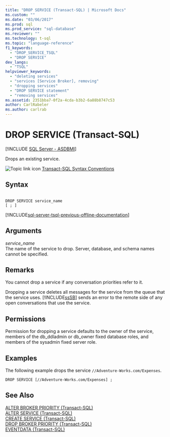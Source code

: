```yaml
---
title: "DROP SERVICE (Transact-SQL) | Microsoft Docs"
ms.custom: ""
ms.date: "03/06/2017"
ms.prod: sql
ms.prod_service: "sql-database"
ms.reviewer: ""
ms.technology: t-sql
ms.topic: "language-reference"
f1_keywords: 
  - "DROP_SERVICE_TSQL"
  - "DROP SERVICE"
dev_langs: 
  - "TSQL"
helpviewer_keywords: 
  - "deleting services"
  - "services [Service Broker], removing"
  - "dropping services"
  - "DROP SERVICE statement"
  - "removing services"
ms.assetid: 2351bba7-0f2a-4cda-b3b2-6a88b8747c53
author: CarlRabeler
ms.author: carlrab
---
```

# DROP SERVICE (Transact-SQL)
[!INCLUDE [SQL Server - ASDBMI](../../includes/applies-to-version/sql-asdbmi.md)]

  Drops an existing service.  
  
 ![Topic link icon](../../database-engine/configure-windows/media/topic-link.gif "Topic link icon") [Transact-SQL Syntax Conventions](../../t-sql/language-elements/transact-sql-syntax-conventions-transact-sql.md)  
  
## Syntax  
  
```syntaxsql
  
DROP SERVICE service_name  
[ ; ]  
```  
  
[!INCLUDE[sql-server-tsql-previous-offline-documentation](../../includes/sql-server-tsql-previous-offline-documentation.md)]

## Arguments
 *service_name*  
 The name of the service to drop. Server, database, and schema names cannot be specified.  
  
## Remarks  
 You cannot drop a service if any conversation priorities refer to it.  
  
 Dropping a service deletes all messages for the service from the queue that the service uses. [!INCLUDE[ssSB](../../includes/sssb-md.md)] sends an error to the remote side of any open conversations that use the service.  
  
## Permissions  
 Permission for dropping a service defaults to the owner of the service, members of the db_ddladmin or db_owner fixed database roles, and members of the sysadmin fixed server role.  
  
## Examples  
 The following example drops the service `//Adventure-Works.com/Expenses`.  
  
```  
DROP SERVICE [//Adventure-Works.com/Expenses] ;  
```  
  
## See Also  
 [ALTER BROKER PRIORITY &#40;Transact-SQL&#41;](../../t-sql/statements/alter-broker-priority-transact-sql.md)   
 [ALTER SERVICE &#40;Transact-SQL&#41;](../../t-sql/statements/alter-service-transact-sql.md)   
 [CREATE SERVICE &#40;Transact-SQL&#41;](../../t-sql/statements/create-service-transact-sql.md)   
 [DROP BROKER PRIORITY &#40;Transact-SQL&#41;](../../t-sql/statements/drop-broker-priority-transact-sql.md)   
 [EVENTDATA &#40;Transact-SQL&#41;](../../t-sql/functions/eventdata-transact-sql.md)  
  
  
